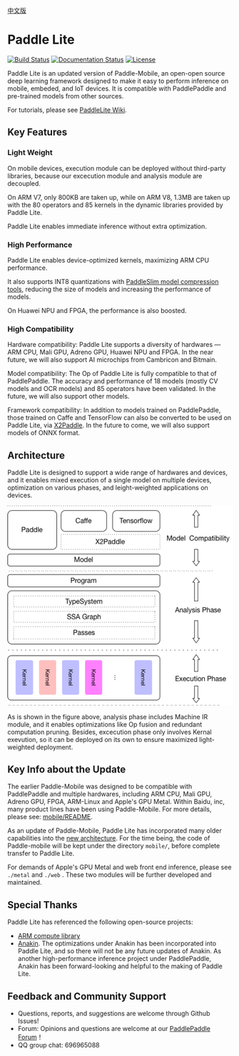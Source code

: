 [中文版](./README_cn.md)

# Paddle Lite

[![Build Status](https://travis-ci.org/PaddlePaddle/Paddle-Lite.svg?branch=develop&longCache=true&style=flat-square)](https://travis-ci.org/PaddlePaddle/Paddle-Lite)
[![Documentation Status](https://img.shields.io/badge/中文文档-最新-brightgreen.svg)](https://github.com/PaddlePaddle/Paddle-Lite/wiki)
[![License](https://img.shields.io/badge/license-Apache%202-blue.svg)](LICENSE)
<!-- [![Release](https://img.shields.io/github/release/PaddlePaddle/Paddle-Mobile.svg)](https://github.com/PaddlePaddle/Paddle-Mobile/releases) -->


Paddle Lite is an updated version of Paddle-Mobile, an open-open source deep learning framework designed to make it easy to perform inference on mobile, embeded, and IoT devices. It is compatible with PaddlePaddle and pre-trained models from other sources.

For tutorials, please see [PaddleLite Wiki](https://github.com/PaddlePaddle/Paddle-Lite/wiki).

## Key Features

### Light Weight

On mobile devices, execution module can be deployed without third-party libraries, because our excecution module and analysis module are decoupled.

On ARM V7, only 800KB are taken up, while on ARM V8, 1.3MB are taken up with the 80 operators and 85 kernels in the dynamic libraries provided by Paddle Lite.

Paddle Lite enables immediate inference without extra optimization.

### High Performance

Paddle Lite enables device-optimized kernels, maximizing ARM CPU performance.

It also supports INT8 quantizations with [PaddleSlim model compression tools](https://github.com/PaddlePaddle/models/tree/v1.5/PaddleSlim), reducing the size of models and increasing the performance of models.

On Huawei NPU and FPGA, the performance is also boosted.

### High Compatibility

Hardware compatibility: Paddle Lite supports a diversity of hardwares — ARM CPU, Mali GPU, Adreno GPU, Huawei NPU and FPGA. In the near future, we will also support AI microchips from Cambricon and Bitmain.

Model compatibility: The Op of Paddle Lite is fully compatible to that of PaddlePaddle. The accuracy and performance of 18 models (mostly CV models and OCR models) and 85 operators have been validated. In the future, we will also support other models.

Framework compatibility: In addition to models trained on PaddlePaddle, those trained on Caffe and TensorFlow can also be converted to be used on Paddle Lite, via [X2Paddle](https://github.com/PaddlePaddle/X2Paddle). In the future to come, we will also support models of ONNX format.

## Architecture

Paddle Lite is designed to support a wide range of hardwares and devices, and it enables mixed execution of a single model on multiple devices, optimization on various phases, and leight-weighted applications on devices.

![img](https://github.com/Superjomn/_tmp_images/raw/master/images/paddle-lite-architecture.png)

As is shown in the figure above, analysis phase includes Machine IR module, and it enables optimizations like Op fusion and redundant computation pruning. Besides, excecution phase only involves Kernal exevution, so it can be deployed on its own to ensure maximized light-weighted deployment.

## Key Info about the Update

The earlier Paddle-Mobile was designed to be compatible with PaddlePaddle and multiple hardwares, including ARM CPU, Mali GPU, Adreno GPU, FPGA, ARM-Linux and Apple's GPU Metal. Within Baidu, inc, many product lines have been using Paddle-Mobile. For more details, please see: [mobile/README](mobile/README).

As an update of Paddle-Mobile, Paddle Lite has incorporated many older capabilities into the [new architecture](https://github.com/PaddlePaddle/Paddle-Lite/tree/develop/lite). For the time being, the code of Paddle-mobile will be kept under the directory `mobile/`, before complete transfer to Paddle Lite.

For demands of Apple's GPU Metal and web front end inference, please see `./metal` and `./web` . These two modules will be further developed and maintained.

## Special Thanks

Paddle Lite has referenced the following open-source projects:

- [ARM compute library](http://agroup.baidu.com/paddle-infer/md/article/%28https://github.com/ARM-software/ComputeLibrary%29)
- [Anakin](https://github.com/PaddlePaddle/Anakin). The optimizations under Anakin has been incorporated into Paddle Lite, and so there will not be any future updates of Anakin. As another high-performance inference project under PaddlePaddle, Anakin has been forward-looking and helpful to the making of Paddle Lite. 

## Feedback and Community Support

- Questions, reports, and suggestions are welcome through Github Issues!
- Forum: Opinions and questions are welcome at our [PaddlePaddle Forum](https://ai.baidu.com/forum/topic/list/168)！
- QQ group chat: 696965088
